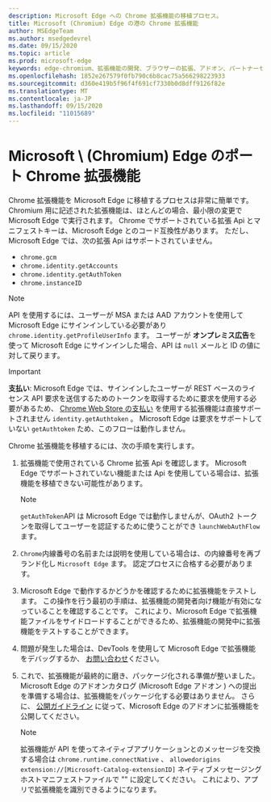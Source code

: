 ```yaml
---
description: Microsoft Edge への Chrome 拡張機能の移植プロセス。
title: Microsoft (Chromium) Edge の港の Chrome 拡張機能
author: MSEdgeTeam
ms.author: msedgedevrel
ms.date: 09/15/2020
ms.topic: article
ms.prod: microsoft-edge
keywords: edge-chromium、拡張機能の開発、ブラウザーの拡張、アドオン、パートナーセンター、開発者
ms.openlocfilehash: 1852e267579f0fb790c6b8cac75a566298223933
ms.sourcegitcommit: d360e419b5f96f4f691cf7330b0d8dff9126f82e
ms.translationtype: MT
ms.contentlocale: ja-JP
ms.lasthandoff: 09/15/2020
ms.locfileid: "11015689"
---
```

# Microsoft \ (Chromium) Edge のポート Chrome 拡張機能  

Chrome 拡張機能を Microsoft Edge に移植するプロセスは非常に簡単です。  Chromium 用に記述された拡張機能は、ほとんどの場合、最小限の変更で Microsoft Edge で実行されます。  Chrome でサポートされている拡張 Api とマニフェストキーは、Microsoft Edge とのコード互換性があります。  ただし、Microsoft Edge では、次の拡張 Api はサポートされていません。  

*   `chrome.gcm`  
*   `chrome.identity.getAccounts`  
*   `chrome.identity.getAuthToken`  
*   `chrome.instanceID`  

> [!Note]
> API を使用するには、ユーザーが MSA または AAD アカウントを使用して Microsoft Edge にサインインしている必要があり `chrome.identity.getProfileUserInfo` ます。  ユーザーが **オンプレミス広告**を使って Microsoft Edge にサインインした場合、API は `null` メールと ID の値に対して戻ります。  

> [!IMPORTANT]
> **支払い**: Microsoft Edge では、サインインしたユーザーが REST ベースのライセンス API 要求を送信するためのトークンを取得するために要求を使用する必要があるため、 [Chrome Web Store の支払い][ChromeDeveloperWebStorePayments] を使用する拡張機能は直接サポートされません `identity.getAuthtoken` 。  Microsoft Edge は要求をサポートしていない `getAuthtoken` ため、このフローは動作しません。  

Chrome 拡張機能を移植するには、次の手順を実行します。  

1.  拡張機能で使用されている Chrome 拡張 Api を確認します。  Microsoft Edge でサポートされていない機能または Api を使用している場合は、拡張機能を移植できない可能性があります。  
    
    > [!NOTE]
    > `getAuthToken`API は Microsoft Edge では動作しませんが、OAuth2 トークンを取得してユーザーを認証するために使うことができ `launchWebAuthFlow` ます。  
    
1.  `Chrome`内線番号の名前または説明を使用している場合は、の内線番号を再ブランド化し `Microsoft Edge` ます。  認定プロセスに合格する必要があります。  
    
1.  Microsoft Edge で動作するかどうかを確認するために拡張機能をテストします。  この操作を行う最初の手順は、拡張機能の開発者向け機能が有効になっていることを確認することです。  これにより、Microsoft Edge で拡張機能ファイルをサイドロードすることができるため、拡張機能の開発中に拡張機能をテストすることができます。  
    
1.  問題が発生した場合は、DevTools を使用して Microsoft Edge で拡張機能をデバッグするか、 [お問い合わせ][mailtoExtensionPartnerOpsMicrosoft]ください。  
    
1.  これで、拡張機能が最終的に磨き、パッケージ化される準備が整いました。  Microsoft Edge のアドオンカタログ (Microsoft Edge アドオン \) への提出を準備する場合は、拡張機能をパッケージ化する必要はありません。  さらに、 [公開ガイドライン][ExtensionsPublishExtension] に従って、Microsoft Edge のアドオンに拡張機能を公開してください。  
    
    > [!NOTE]
    > 拡張機能が API を使ってネイティブアプリケーションとのメッセージを交換する場合は `chrome.runtime.connectNative` 、 `allowedorigins` `extension://[Microsoft-Catalog-extensionID]` ネイティブメッセージングホストマニフェストファイルで "" に設定してください。  これにより、アプリで拡張機能を識別できるようになります。  

<!-- image links -->  

<!-- links -->  

[ExtensionsPublishExtension]: ../publish/publish-extension.md "内線番号を発行する"  

[mailtoExtensionPartnerOpsMicrosoft]: mailto:extensionpartnerops@microsoft.com "ExtensionPartnerOps@microsoft.com"  

[ChromeDeveloperWebStorePayments]: https://developer.chrome.com/webstore/one_time_payments "ワンタイムの支払い-Google Chrome"  
